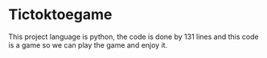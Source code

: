 # Tictoktoegame
This project language is python, the code is done by 131 lines and this code is a game so we can play the game and enjoy it.
